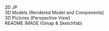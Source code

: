 2D JP<br/>
3D Models (Rendered Model and Components)<br/>
3D Pictures (Perspective View)<br/>
README IMAGE (Gmap & Sketchfab)<br/>

